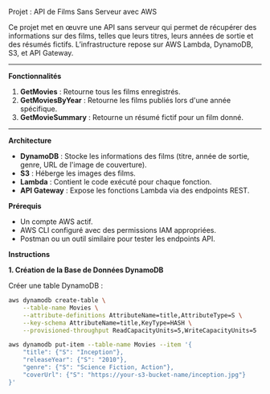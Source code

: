  Projet : API de Films Sans Serveur avec AWS

Ce projet met en œuvre une API sans serveur qui permet de récupérer des informations sur des films, telles que leurs titres, leurs années de sortie et des résumés fictifs. L’infrastructure repose sur AWS Lambda, DynamoDB, S3, et API Gateway.

---

**Fonctionnalités**
1. **GetMovies** : Retourne tous les films enregistrés.
2. **GetMoviesByYear** : Retourne les films publiés lors d'une année spécifique.
3. **GetMovieSummary** : Retourne un résumé fictif pour un film donné.

---

 **Architecture**
- **DynamoDB** : Stocke les informations des films (titre, année de sortie, genre, URL de l'image de couverture).
- **S3** : Héberge les images des films.
- **Lambda** : Contient le code exécuté pour chaque fonction.
- **API Gateway** : Expose les fonctions Lambda via des endpoints REST.


**Prérequis**
- Un compte AWS actif.
- AWS CLI configuré avec des permissions IAM appropriées.
- Postman ou un outil similaire pour tester les endpoints API.


 **Instructions**

**1. Création de la Base de Données DynamoDB**

Créer une table DynamoDB :
```bash
aws dynamodb create-table \
    --table-name Movies \
    --attribute-definitions AttributeName=title,AttributeType=S \
    --key-schema AttributeName=title,KeyType=HASH \
    --provisioned-throughput ReadCapacityUnits=5,WriteCapacityUnits=5

aws dynamodb put-item --table-name Movies --item '{
    "title": {"S": "Inception"},
    "releaseYear": {"S": "2010"},
    "genre": {"S": "Science Fiction, Action"},
    "coverUrl": {"S": "https://your-s3-bucket-name/inception.jpg"}
}'
